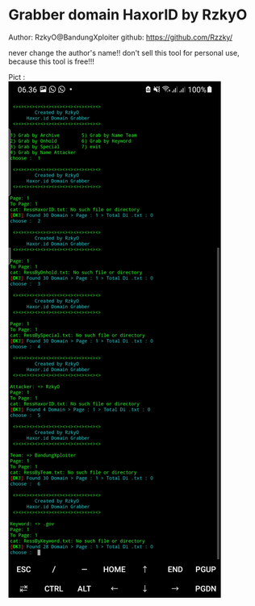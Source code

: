 # Grabber domain HaxorID by RzkyO

Author: RzkyO@BandungXploiter
github: https://github.com/Rzzky/

never change the author's name!!
don't sell this tool for personal use, because this tool is free!!!

Pict :
<br>
<img src="https://raw.githubusercontent.com/Rzzky/HaxorID-domain-grabber/main/hax.jpg">
